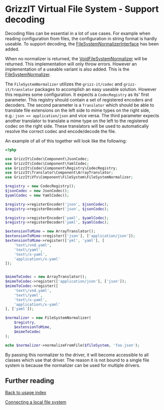 # GrizzIT Virtual File System - Support decoding

Decoding files can be essential in a lot of use cases. For example when reading
configuration from files, the configuration in string format is hardly useable.
To support decoding, the [FileSystemNormalizerInterface](../../src/Common/FileSystemNormalizerInterface.php) has been added.

When no normalizer is returned, the [VoidFileSystemNormalizer](../../src/Component/FileSystem/VoidFileSystemNormalizer.php) will be returned. This
implementation will only throw errors. However an implementation of a useable
variant is also added. This is the [FileSystemNormalizer](../../src/Component/FileSystem/FileSystemNormalizer.php).

The `FileSystemNormalizer` utilizes the `grizz-it/codec` and
`grizz-it/translator` packages to accomplish an easy useable solution.
However this requires some configuration.
It expects a `CodecRegistry` as its' first parameter. This registry should
contain a set of registered encoders and decoders. The second parameter is a
`Translator` which should be able to translate file extensions on the left side
to mime types on the right side, e.g.: `json => application/json` and vice
versa. The third parameter expects another translator to translate a mime type
on the left to the registered codec on the right side. These translators will be
used to automatically resolve the correct codec and encode/decode the file.

An example of all of this together will look like the following:
```php
<?php

use GrizzIt\Codec\Component\JsonCodec;
use GrizzIt\Codec\Component\YamlCodec;
use GrizzIt\Codec\Component\Registry\CodecRegistry;
use GrizzIt\Translator\Component\ArrayTranslator;
use GrizzIt\Vfs\Component\FileSystem\FileSystemNormalizer;

$registry = new CodecRegistry();
$jsonCodec = new JsonCodec();
$yamlCodec = new YamlCodec();

$registry->registerEncoder('json', $jsonCodec);
$registry->registerDecoder('json', $jsonCodec);

$registry->registerEncoder('yaml', $yamlCodec);
$registry->registerDecoder('yaml', $yamlCodec);

$extensionToMime = new ArrayTranslator();
$extensionToMime->register(['json'], ['application/json']);
$extensionToMime->register(['yml', 'yaml'], [
    'text\/vnd.yaml',
    'text\/yaml',
    'text\/x-yaml',
    'application\/x-yaml'
]);


$mimeToCodec = new ArrayTranslator();
$mimeToCodec->register(['application/json'], ['json']);
$mimeToCodec->register([
    'text\/vnd.yaml',
    'text\/yaml',
    'text\/x-yaml',
    'application\/x-yaml'
], ['yaml']);

$normalizer = new FileSystemNormalizer(
    $registry,
    $extensionToMime,
    $mimeToCodec
);

echo $normalizer->normalizeFromFile($fileSystem, 'foo.json');
```

By passing this normalizer to the driver, it will become accessible to all
classes which use that driver. The reason it is not bound to a single file
system is because the normalizer can be used for multiple drivers.

## Further reading

[Back to usage index](index.md)

[Connecting a local file system](connecting-local-file-system.md)